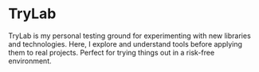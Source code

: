 # TryLab
TryLab is my personal testing ground for experimenting with new libraries and technologies. Here, I explore and understand tools before applying them to real projects. Perfect for trying things out in a risk-free environment.
